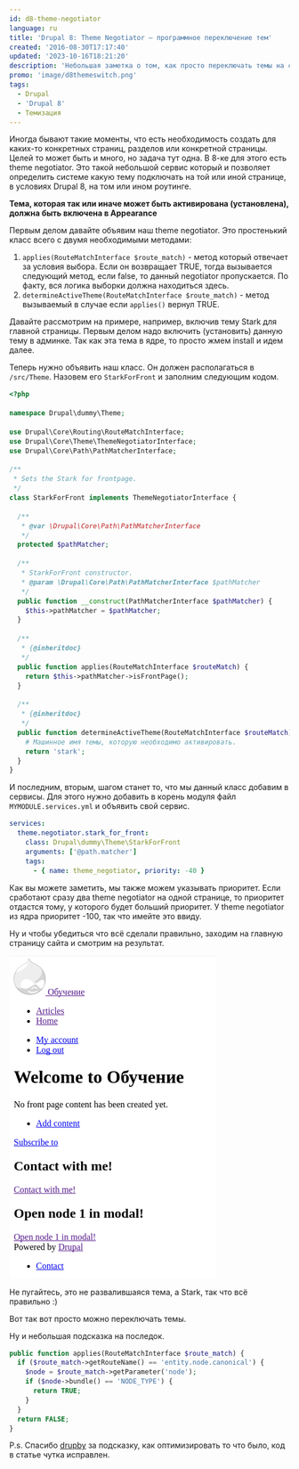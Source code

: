 ```yaml
---
id: d8-theme-negotiator
language: ru
title: 'Drupal 8: Theme Negotiator — программное переключение тем'
created: '2016-08-30T17:17:40'
updated: '2023-10-16T18:21:20'
description: 'Небольшая заметка о том, как просто переключать темы на сайте для конкретных страниц или разделов.'
promo: 'image/d8themeswitch.png'
tags:
  - Drupal
  - 'Drupal 8'
  - Темизация
---
```


Иногда бывают такие моменты, что есть необходимость создать для каких-то
конкретных страниц, разделов или конкретной страницы. Целей то может быть и
много, но задача тут одна. В 8-ке для этого есть theme negotiator. Это такой
небольшой сервис который и позволяет определить системе какую тему подключать на
той или иной странице, в условиях Drupal 8, на том или ином роутинге.

**Тема, которая так или иначе может быть активирована (установлена), должна быть
включена в Appearance**

Первым делом давайте объявим наш theme negotiator. Это простенький класс всего с
двумя необходимыми методами:

1. `applies(RouteMatchInterface $route_match)` - метод который отвечает за
   условия выбора. Если он возвращает TRUE, тогда вызывается следующий метод,
   если false, то данный negotiator пропускается. По факту, вся логика выборки
   должна находиться здесь.
2. `determineActiveTheme(RouteMatchInterface $route_match)` - метод вызываемый в
   случае если `applies()` вернул TRUE.

Давайте рассмотрим на примере, например, включив тему Stark для главной
страницы. Первым делом надо включить (установить) данную тему в админке. Так как
эта тема в ядре, то просто жмем install и идем далее.

Теперь нужно объявить наш класс. Он должен располагаться в `/src/Theme`. Назовем
его `StarkForFront` и заполним следующим кодом.

```php {"header":"Листинг /src/Theme/StarkForFront.php"}
<?php

namespace Drupal\dummy\Theme;

use Drupal\Core\Routing\RouteMatchInterface;
use Drupal\Core\Theme\ThemeNegotiatorInterface;
use Drupal\Core\Path\PathMatcherInterface;

/**
 * Sets the Stark for frontpage.
 */
class StarkForFront implements ThemeNegotiatorInterface {

  /**
   * @var \Drupal\Core\Path\PathMatcherInterface
   */
  protected $pathMatcher;

  /**
   * StarkForFront constructor.
   * @param \Drupal\Core\Path\PathMatcherInterface $pathMatcher
   */
  public function __construct(PathMatcherInterface $pathMatcher) {
    $this->pathMatcher = $pathMatcher;
  }

  /**
   * {@inheritdoc}
   */
  public function applies(RouteMatchInterface $routeMatch) {
    return $this->pathMatcher->isFrontPage();
  }

  /**
   * {@inheritdoc}
   */
  public function determineActiveTheme(RouteMatchInterface $routeMatch) {
    # Машинное имя темы, которую необходимо активировать.
    return 'stark';
  }
}
```

И последним, вторым, шагом станет то, что мы данный класс добавим в сервисы. Для
этого нужно добавить в корень модуля файл `MYMODULE.services.yml` и объявить
свой сервис.

```yml
services:
  theme.negotiator.stark_for_front:
    class: Drupal\dummy\Theme\StarkForFront
    arguments: ['@path.matcher']
    tags:
      - { name: theme_negotiator, priority: -40 }
```

Как вы можете заметить, мы также можем указывать приоритет. Если сработают сразу
два theme negotiator на одной странице, то приоритет отдастся тому, у которого
будет больший приоритет. У theme negotiator из ядра приоритет -100, так что
имейте это ввиду.

Ну и чтобы убедиться что всё сделали правильно, заходим на главную страницу
сайта и смотрим на результат.

![Stark на главной.](image/Screenshot_20160830_193756.png)

Не пугайтесь, это не развалившаяся тема, а Stark, так что всё правильно :)

Вот так вот просто можно переключать темы.

Ну и небольшая подсказка на последок.

```php {"header":"Включение темы для определенного типа содержимого."}
public function applies(RouteMatchInterface $route_match) {
  if ($route_match->getRouteName() == 'entity.node.canonical') {
    $node = $route_match->getParameter('node');
    if ($node->bundle() == 'NODE_TYPE') {
      return TRUE;
    }
  }
  return FALSE;
}
```

P.s. Спасибо [drupby](http://drup.by/) за подсказку, как оптимизировать то что
было, код в статье чутка исправлен.
